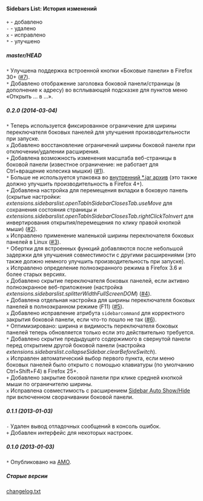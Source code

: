 ﻿#### Sidebars List: История изменений

`+` - добавлено<br>
`-` - удалено<br>
`x` - исправлено<br>
`*` - улучшено<br>

##### master/HEAD
`*` Улучшена поддержка встроенной кнопки «Боковые панели» в Firefox 30+ (<a href="https://github.com/Infocatcher/Sidebars_List/issues/7">#7</a>).<br>
`*` Добавлено отображение заголовка боковой панели/страницы (в дополнение к адресу) во всплывающей подсказке для пунктов меню «Открыть … в …».<br>

##### 0.2.0 (2014-03-04)
`*` Теперь используется фиксированное ограничение для ширины переключателя боковых панелей для улучшения производительности при запуске.<br>
`x` Добавлено восстановление ограничений ширины боковой панели при отключении/удалении расширения.<br>
`+` Добавлена возможность изменения масштаба веб-страницы в боковой панели (известное ограничение: не работает для Ctrl+вращение колесика мышки) (<a href="https://github.com/Infocatcher/Sidebars_List/issues/1">#1</a>).<br>
`*` Больше не используется упаковка во <a href="https://developer.mozilla.org/en-US/docs/Extensions/Updating_extensions_for_Firefox_4#XPI_unpacking">внутренний \*.jar архив</a> (это также должно улучшить производительность в Firefox 4+).<br>
`+` Добавлена настройка для перемещения вкладки в боковую панель (скрытые настройки: <em>extensions.sidebarslist.openTabInSidebarClosesTab.useMove</em> для сохранения состояния страницы и <em>extensions.sidebarslist.openTabInSidebarClosesTab.rightClickToInvert</em> для инвертирования открытия/перемещения по клику правой кнопкой мыши) (<a href="https://github.com/Infocatcher/Sidebars_List/issues/2">#2</a>).<br>
`x` Исправлено применение маленькой ширины переключателя боковых панелей в Linux (<a href="https://github.com/Infocatcher/Sidebars_List/issues/3">#3</a>).<br>
`*` Обертки для встроенных функций добавляются после небольшой задержки для улучшения совместимости с другими расширениями (это также должно немного улучшить производительность при запуске).<br>
`x` Исправлено определение полноэкранного режима в Firefox 3.6 и более старых версиях.<br>
`x` Добавлено скрытие переключателя боковых панелей, если активно полноэкранное веб-приложение (настройка <em>extensions.sidebarslist.splitterWidthFullScreenDOM</em>) (<a href="https://github.com/Infocatcher/Sidebars_List/issues/4">#4</a>).<br>
`+` Добавлена отдельная настройка для ширины переключателя боковых панелей в полноэкранном режиме (F11) (<a href="https://github.com/Infocatcher/Sidebars_List/issues/5">#5</a>).<br>
`x` Добавлено исправление атрибута `sidebarcommand` для корректного закрытия боковой панели, если что-то пошло не так (<a href="https://github.com/Infocatcher/Sidebars_List/issues/6">#6</a>).<br>
`*` Оптимизировано: ширина и видимость переключателя боковых панелей теперь обновляется только если это действительно требуется.<br>
`*` Добавлено скрытие предыдущего содержимого в свернутой панели перед открытием другой боковой панели (настройка <em>extensions.sidebarslist.collapseSidebar.clearBeforeSwitch</em>).<br>
`x` Исправлен автоматический выбор первого пункта, если меню боковых панелей было открыто с помощью клавиатуры (по умолчанию Ctrl+Shift+F4) в Firefox 25+.<br>
`+` Добавлено закрытие боковой панели при клике средней кнопкой мыши по ограничителю ширины.<br>
`x` Исправлена совместимость с расширением <a href="https://addons.mozilla.org/addon/sidebar-auto-showhide/">Sidebar Auto Show/Hide</a> при включенном сворачивании боковой панели.<br>

##### 0.1.1 (2013-01-03)
`-` Удален вывод отладочных сообщений в консоль ошибок.<br>
`+` Добавлен интерфейс для некоторых настроек.<br>

##### 0.1.0 (2013-01-03)
`*` Опубликовано на <a href="https://addons.mozilla.org/">AMO</a>.<br>

##### Старые версии
<a href="http://infocatcher.ucoz.net/ext/fx/sidebars_list/changelog.txt">changelog.txt</a>